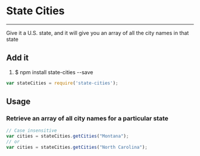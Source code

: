 # State Cities
--------------
Give it a U.S. state, and it will give you an array of all the city names in that state

## Add it

1. $ npm install state-cities --save
```javascript
var stateCities = require('state-cities');
```

## Usage

### Retrieve an array of all city names for a particular state
```javascript
// Case insensitive
var cities = stateCities.getCities("Montana");
// or 
var cities = stateCities.getCities("North Carolina");
```
